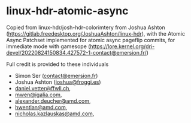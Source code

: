 # linux-hdr-atomic-async
Copied from linux-hdr/josh-hdr-colorimtery from Joshua Ashton (https://gitlab.freedesktop.org/JoshuaAshton/linux-hdr), with the Atomic Async Patchset implemented for atomic async pageflip commits, for immediate mode with gamesope (https://lore.kernel.org/dri-devel/20220824150834.427572-1-contact@emersion.fr/)   

Full credit is provided to these individuals
- Simon Ser (contact@emersion.fr)
- Joshua Ashton (joshua@froggi.es)
- daniel.vetter@ffwll.ch, 
- mwen@igalia.com,
- alexander.deucher@amd.com, 
- hwentlan@amd.com,
- nicholas.kazlauskas@amd.com,
